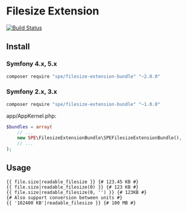 # Filesize Extension

[![Build Status](https://travis-ci.org/loonkwil/filesize-extension-bundle.png)](https://travis-ci.org/loonkwil/filesize-extension-bundle)

## Install

### Symfony 4.x, 5.x

```bash
composer require "spe/filesize-extension-bundle" "~2.0.0"
```

### Symfony 2.x, 3.x

```bash
composer require "spe/filesize-extension-bundle" "~1.0.0"
```

app/AppKernel.php:
```php
$bundles = array(
    // ...
    new SPE\FilesizeExtensionBundle\SPEFilesizeExtensionBundle(),
    // ...
);
```

## Usage

```twig
{{ file.size|readable_filesize }} {# 123.45 KB #}
{{ file.size|readable_filesize(0) }} {# 123 KB #}
{{ file.size|readable_filesize(0, '') }} {# 123KB #}
{# Also support conversion between units #}
{{ '102400 KB'|readable_filesize }} {# 100 MB #}
```

